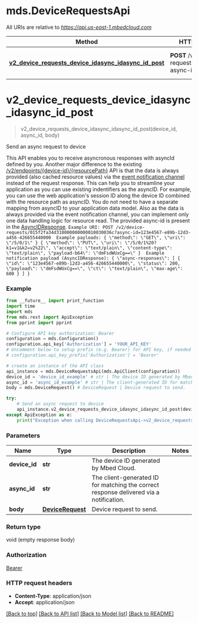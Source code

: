 # mds.DeviceRequestsApi

All URIs are relative to *https://api.us-east-1.mbedcloud.com*

Method | HTTP request | Description
------------- | ------------- | -------------
[**v2_device_requests_device_idasync_idasync_id_post**](DeviceRequestsApi.md#v2_device_requests_device_idasync_idasync_id_post) | **POST** /v2/device-requests/{deviceId}?async-id&#x3D;{asyncId} | Send an async request to device


# **v2_device_requests_device_idasync_idasync_id_post**
> v2_device_requests_device_idasync_idasync_id_post(device_id, async_id, body)

Send an async request to device

This API enables you to receive asyncronous responses with asyncId defined by you. Another major difference to the  existing [/v2/endpoints/{device-id}/{resourcePath}](/docs/v1.2/service-api-references/connect-api.html#v2EndpointsDeviceIdResourcePathGet)  API is that the data is always provided (also cached resource values) via the [event notification channel](/docs/v1.2/connecting/event-notification.html)  instead of the request response.  This can help you to streamline your application as you can use existing indentifiers as the asyncID. For example, you can use the  web application's session ID along the device ID combined with the resource path as asyncID. You do not need to have a separate  mapping from asyncID to your application data model. Also as the data is always provided via the event notification channel, you can  implement only one data handling logic for resource read.  The provided async-id is present in the [AsyncIDResponse](/docs/v1.2/service-api-references/connect-api.html#AsyncIDResponse).   ``` Example URI: POST /v2/device-requests/015f2fa34d310000000000010030036c?async-id=123e4567-e89b-12d3-a456-426655440000  Example payloads: { \"method\": \"GET\", \"uri\": \"/5/0/1\" } { \"method\": \"PUT\", \"uri\": \"/5/0/1%20?k1=v1&k2=v2%22\", \"accept\": \"text/plain\", \"content-type\": \"text/plain\", \"payload-b64\": \"dmFsdWUxCg==\" }  Example notification payload (AsyncIDResponse): { \"async-responses\": [ { \"id\": \"123e4567-e89b-12d3-a456-426655440000\", \"status\": 200, \"payload\": \"dmFsdWUxCg==\", \"ct\": \"text/plain\", \"max-age\": 600 } ] } ``` 

### Example 
```python
from __future__ import print_function
import time
import mds
from mds.rest import ApiException
from pprint import pprint

# Configure API key authorization: Bearer
configuration = mds.Configuration()
configuration.api_key['Authorization'] = 'YOUR_API_KEY'
# Uncomment below to setup prefix (e.g. Bearer) for API key, if needed
# configuration.api_key_prefix['Authorization'] = 'Bearer'

# create an instance of the API class
api_instance = mds.DeviceRequestsApi(mds.ApiClient(configuration))
device_id = 'device_id_example' # str | The device ID generated by Mbed Cloud.
async_id = 'async_id_example' # str | The client-generated ID for matching the correct response delivered via a notification.
body = mds.DeviceRequest() # DeviceRequest | Device request to send.

try: 
    # Send an async request to device
    api_instance.v2_device_requests_device_idasync_idasync_id_post(device_id, async_id, body)
except ApiException as e:
    print("Exception when calling DeviceRequestsApi->v2_device_requests_device_idasync_idasync_id_post: %s\n" % e)
```

### Parameters

Name | Type | Description  | Notes
------------- | ------------- | ------------- | -------------
 **device_id** | **str**| The device ID generated by Mbed Cloud. | 
 **async_id** | **str**| The client-generated ID for matching the correct response delivered via a notification. | 
 **body** | [**DeviceRequest**](DeviceRequest.md)| Device request to send. | 

### Return type

void (empty response body)

### Authorization

[Bearer](../README.md#Bearer)

### HTTP request headers

 - **Content-Type**: application/json
 - **Accept**: application/json

[[Back to top]](#) [[Back to API list]](../README.md#documentation-for-api-endpoints) [[Back to Model list]](../README.md#documentation-for-models) [[Back to README]](../README.md)

